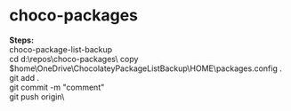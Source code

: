 # choco-packages

**Steps:** \
choco-package-list-backup \
cd d:\repos\choco-packages\\ 
copy $home\OneDrive\ChocolateyPackageListBackup\HOME\packages.config .\
git add . \
git commit -m "comment" \
git push origin\
